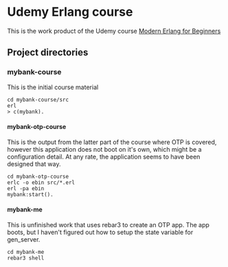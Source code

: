 # Udemy Erlang course
This is the work product of the Udemy course [Modern Erlang for Beginners](https://www.udemy.com/course/modern-erlang-for-beginners/)
## Project directories 

### mybank-course 
This is the initial course material
```
cd mybank-course/src
erl
> c(mybank).
```
#### mybank-otp-course 
This is the output from the latter part of the course where OTP is covered, however this application does not boot on it's own, which might be a configuration detail. At any rate, the application seems to have been designed that way.
```
cd mybank-otp-course
erlc -o ebin src/*.erl
erl -pa ebin
mybank:start().
```
#### mybank-me
This is unfinished work that uses rebar3 to create an OTP app. The app boots, but I haven't figured out how to setup the state variable for gen_server. 
```
cd mybank-me
rebar3 shell